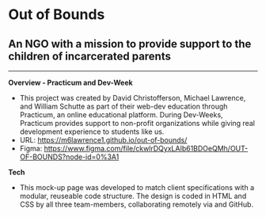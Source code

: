 # Out of Bounds
## An NGO with a mission to provide support to the children of incarcerated parents
-----
**Overview - Practicum and Dev-Week** 
* This project was created by David Christofferson, Michael Lawrence, and William Schutte as part of their web-dev 
education through Practicum, an online educational platform. During Dev-Weeks, Practicum provides support to non-profit 
organizations while giving real development experience to students like us.
* URL: https://m6lawrence1.github.io/out-of-bounds/
* Figma: https://www.figma.com/file/ckwlrDQyxLAIb61BDOeQMh/OUT-OF-BOUNDS?node-id=0%3A1

**Tech**
* This mock-up page was developed to match client specifications with a modular, reuseable code structure. 
The design is coded in HTML and CSS by all three team-members, collaborating remotely via and GitHub.
